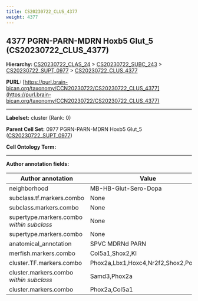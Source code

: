 ```yaml
---
title: CS20230722_CLUS_4377
weight: 4377
---
```

## 4377 PGRN-PARN-MDRN Hoxb5 Glut_5 (CS20230722_CLUS_4377)
<b>Hierarchy: </b>
[CS20230722_CLAS_24](../CS20230722_CLAS_24) >
[CS20230722_SUBC_243](../CS20230722_SUBC_243) >
[CS20230722_SUPT_0977](../CS20230722_SUPT_0977) >
[CS20230722_CLUS_4377](../CS20230722_CLUS_4377)

**PURL:** [https://purl.brain-bican.org/taxonomy/CCN20230722/CS20230722_CLUS_4377](https://purl.brain-bican.org/taxonomy/CCN20230722/CS20230722_CLUS_4377)

---


**Labelset:** cluster (Rank: 0)

**Parent Cell Set:** 0977 PGRN-PARN-MDRN Hoxb5 Glut_5 ([CS20230722_SUPT_0977](../CS20230722_SUPT_0977))



**Cell Ontology Term:** 

[MARKER GENES.]: #


---

[TRANSFERRED ANNOTATIONS.]: #


[AUTHOR ANNOTATION FIELDS.]: #


**Author annotation fields:**

| Author annotation | Value |
|-------------------|-------|
|neighborhood|MB-HB-Glut-Sero-Dopa|
|subclass.tf.markers.combo|None|
|subclass.markers.combo|None|
|supertype.markers.combo _within subclass_|None|
|supertype.markers.combo|None|
|anatomical_annotation|SPVC MDRNd PARN|
|merfish.markers.combo|Col5a1,Shox2,Kl|
|cluster.TF.markers.combo|Phox2a,Lbx1,Hoxc4,Nr2f2,Shox2,Pou6f2|
|cluster.markers.combo _within subclass_|Samd3,Phox2a|
|cluster.markers.combo|Phox2a,Col5a1|
